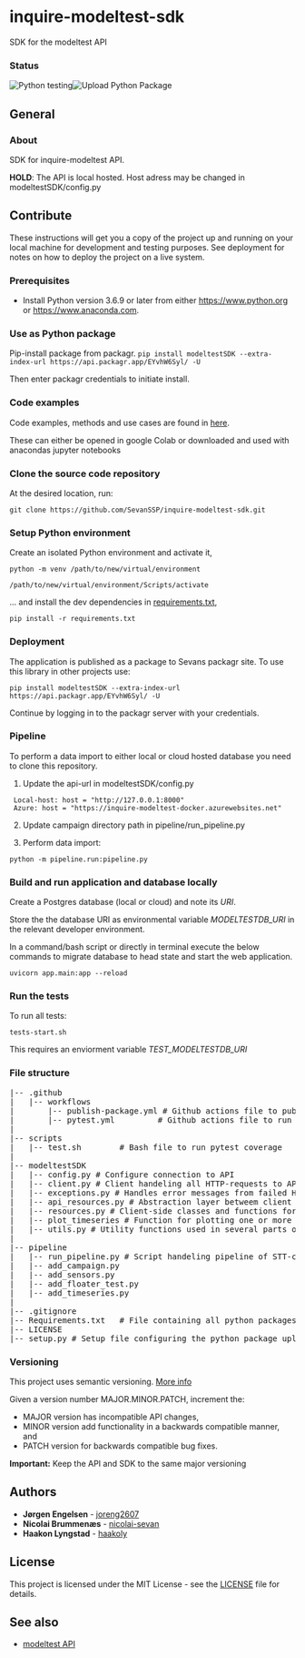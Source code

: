 # inquire-modeltest-sdk
SDK for the modeltest API

### Status
![Python testing](https://github.com/SevanSSP/inquire-modeltest-sdk/workflows/Python%20testing/badge.svg)![Upload Python Package](https://github.com/SevanSSP/inquire-modeltest-sdk/workflows/Upload%20Python%20Package/badge.svg)

## General
### About
SDK for inquire-modeltest API.

**HOLD**: The API is local hosted. Host adress may be changed in modeltestSDK/config.py 

## Contribute
These instructions will get you a copy of the project up and running on your local machine for development and testing
purposes. See deployment for notes on how to deploy the project on a live system.

### Prerequisites
* Install Python version 3.6.9 or later from either https://www.python.org or https://www.anaconda.com.

### Use as Python package

Pip-install package from packagr.
```pip install modeltestSDK --extra-index-url https://api.packagr.app/EYvhW6Syl/ -U```

Then enter packagr credentials to initiate install.

### Code examples
Code examples, methods and use cases are found in [here](https://drive.google.com/drive/folders/1pxj8WBCVMjnYU2tzklr1oJY3OqhwqBes?usp=sharing).

These can either be opened in google Colab or downloaded and used with anacondas jupyter notebooks


### Clone the source code repository
At the desired location, run:

```git clone https://github.com/SevanSSP/inquire-modeltest-sdk.git```

### Setup Python environment
Create an isolated Python environment and activate it,

```console
python -m venv /path/to/new/virtual/environment

/path/to/new/virtual/environment/Scripts/activate
```

... and install the dev dependencies in [requirements.txt](requirements.txt),

```console
pip install -r requirements.txt
```

### Deployment
The application is published as a package to Sevans packagr site. To use this library in other projects use:

```
pip install modeltestSDK --extra-index-url https://api.packagr.app/EYvhW6Syl/ -U
```

Continue by logging in to the packagr server with your credentials.

### Pipeline

To perform a data import to either local or cloud hosted database you need to clone this repository.

1. Update the api-url in modeltestSDK/config.py
```
 Local-host: host = "http://127.0.0.1:8000"
 Azure: host = "https://inquire-modeltest-docker.azurewebsites.net"
```
2. Update campaign directory path in pipeline/run_pipeline.py

3. Perform data import:
```
python -m pipeline.run:pipeline.py
```


### Build and run application and database locally

Create a Postgres database (local or cloud) and note its *URI*.

Store the the database URI as environmental variable *MODELTESTDB_URI* in the relevant developer environment.

In a command/bash script or directly in terminal execute the below commands to migrate database to head state and start
the web application.

```
uvicorn app.main:app --reload
```

### Run the tests
To run all tests:

```
tests-start.sh 
```

This requires an enviorment variable *TEST_MODELTESTDB_URI* 


### File structure
<pre>
|-- .github  
|   |-- workflows  
|       |-- publish-package.yml # Github actions file to publish package of application to packagr  
|       |-- pytest.yml         # Github actions file to run pytest on pull and push to dev / master 
|
|-- scripts  
|   |-- test.sh        # Bash file to run pytest coverage  
|
|-- modeltestSDK  
|   |-- config.py # Configure connection to API
|   |-- client.py # Client handeling all HTTP-requests to API
|   |-- exceptions.py # Handles error messages from failed HTTP-requests
|   |-- api_resources.py # Abstraction layer betweem client and user-side
|   |-- resources.py # Client-side classes and functions for campaign, timeseries ... etc
|   |-- plot_timeseries # Function for plotting one or more timeseries using matplotlib
|   |-- utils.py # Utility functions used in several parts of the SDK
|
|-- pipeline
|   |-- run_pipeline.py # Script handeling pipeline of STT-campaign
|   |-- add_campaign.py
|   |-- add_sensors.py
|   |-- add_floater_test.py
|   |-- add_timeseries.py
|
|-- .gitignore
|-- Requirements.txt   # File containing all python packages used
|-- LICENSE
|-- setup.py # Setup file configuring the python package uploaded to Packagr
</pre>



### Versioning
This project uses semantic versioning. [More info](https://semver.org/)

Given a version number MAJOR.MINOR.PATCH, increment the:

* MAJOR version has incompatible API changes,
* MINOR version add functionality in a backwards compatible manner, and
* PATCH version for backwards compatible bug fixes.

**Important:** Keep the API and SDK to the same major versioning

## Authors
* **Jørgen Engelsen** - [joreng2607](https://github.com/joreng2607)
* **Nicolai Brummenæs** - [nicolai-sevan](https://github.com/nicolai-sevan)
* **Haakon Lyngstad** - [haakoly](https://github.com/haakoly)

## License
This project is licensed under the MIT License - see the [LICENSE](LICENSE) file for details.

## See also
* [modeltest API](https://github.com/SevanSSP/inquire-modeltest)
